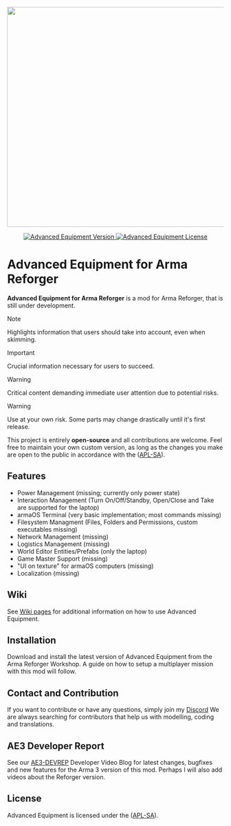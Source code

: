 <p align="center">
    <img src="https://github-production-user-asset-6210df.s3.amazonaws.com/50139270/265935127-cb44ef6c-4d36-413d-a8ff-4988daecc9f9.png" width="512">
</p>

<p align="center">
    <a href="https://github.com/y0014984/Advanced-Equipment-for-Reforger/releases/latest">
        <img src="https://img.shields.io/badge/Version-0.0.1-blue.svg?style=flat-square" alt="Advanced Equipment Version">
    </a>
    <a href="https://www.bistudio.com/community/licenses/arma-public-license-share-alike">
        <img src="https://img.shields.io/badge/License-APL%20SA-red.svg?style=flat-square" alt="Advanced Equipment License">
    </a>
</p>

# Advanced Equipment for Arma Reforger

**Advanced Equipment for Arma Reforger** is a mod for Arma Reforger, that is still under development.

> [!NOTE]  
> Highlights information that users should take into account, even when skimming.

> [!IMPORTANT]  
> Crucial information necessary for users to succeed.

> [!WARNING]  
> Critical content demanding immediate user attention due to potential risks.

> [!WARNING]
> Use at your own risk. Some parts may change drastically until it's first release.

This project is entirely **open-source** and all contributions are welcome. Feel free to maintain your own custom version, as long as the changes you make are open to the public in accordance with the ([APL-SA](https://www.bistudio.com/community/licenses/arma-public-license-share-alike)).

## Features

- Power Management (missing; currently only power state)
- Interaction Management (Turn On/Off/Standby, Open/Close and Take are supported for the laptop)
- armaOS Terminal (very basic implementation; most commands missing)
- Filesystem Managment (Files, Folders and Permissions, custom executables missing)
- Network Management (missing)
- Logistics Management (missing)
- World Editor Entities/Prefabs (only the laptop)
- Game Master Support (missing)
- "UI on texture" for armaOS computers (missing)
- Localization (missing)

## Wiki

See <a href="https://github.com/y0014984/Advanced-Equipment-for-Reforger/wiki">Wiki pages</a> for additional information on how to use Advanced Equipment.

## Installation

Download and install the latest version of Advanced Equipment from the Arma Reforger Workshop. A guide on how to setup a multiplayer mission with this mod will follow.

## Contact and Contribution

If you want to contribute or have any questions, simply join my [Discord](https://discord.com/invite/JMmxXEx) We are always searching for contributors that help us with modelling, coding and translations.

## AE3 Developer Report

See our <a href="https://www.youtube.com/watch?v=pfM_eAQinmY&list=PLbrLObIILp9NzNUi-QtDtAwV5UEnYMfO_">AE3-DEVREP</a> Developer Video Blog for latest changes, bugfixes and new features for the Arma 3 version of this mod. Perhaps I will also add videos about the Reforger version.

## License

Advanced Equipment is licensed under the ([APL-SA](https://www.bistudio.com/community/licenses/arma-public-license-share-alike)).
